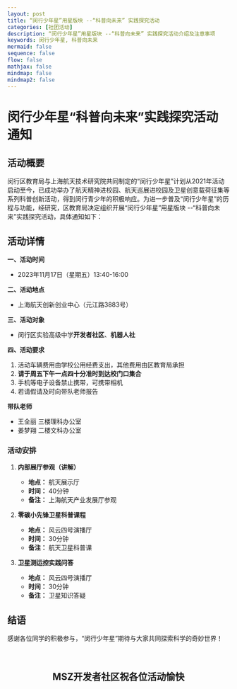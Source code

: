 ```yaml
---
layout: post
title: “闵行少年星”用星版块 --“科普向未来” 实践探究活动
categories: [社团活动]
description: “闵行少年星”用星版块 --“科普向未来” 实践探究活动介绍及注意事项
keywords: 闵行少年星, 科普向未来
mermaid: false
sequence: false
flow: false
mathjax: false
mindmap: false
mindmap2: false
---
```


# 闵行少年星“科普向未来”实践探究活动通知

## 活动概要

闵行区教育局与上海航天技术研究院共同制定的“闵行少年星”计划从2021年活动启动至今，已成功举办了航天精神进校园、航天巡展进校园及卫星创意载荷征集等系列科普创新活动，得到闵行青少年的积极响应。为进一步普及“闵行少年星”的历程与功能，经研究，区教育局决定组织开展“闵行少年星”用星版块 --“科普向未来”实践探究活动，具体通知如下：

## 活动详情

**一、活动时间**
- 2023年11月17日（星期五）13:40-16:00


**二、活动地点**
- 上海航天创新创业中心（元江路3883号）

**三、活动对象**
- 闵行区实验高级中学**开发者社区**、**机器人社**

**四、活动要求**
1. 活动车辆费用由学校公用经费支出，其他费用由区教育局承担
2. **请于周五下午一点四十分准时到达校门口集合**
3. 手机等电子设备禁止携带，可携带相机
4. 若请假请及时向带队老师报告

**带队老师**
- 王全丽 三楼理科办公室
- 姜梦翔 二楼文科办公室

### 活动安排
1. **内部展厅参观（讲解）**
   - **地点：** 航天展示厅
   - **时间：** 40分钟
   - **备注：** 上海航天产业发展厅参观

2. **零碳小先锋卫星科普课程**
   - **地点：** 风云四号演播厅
   - **时间：** 30分钟
   - **备注：** 航天卫星科普课

3. **卫星测运控实践问答**
   - **地点：** 风云四号演播厅
   - **时间：** 30分钟
   - **备注：** 卫星知识答疑

## 结语

感谢各位同学的积极参与，“闵行少年星”期待与大家共同探索科学的奇妙世界！

<br>

## <center>MSZ开发者社区祝各位活动愉快</center>